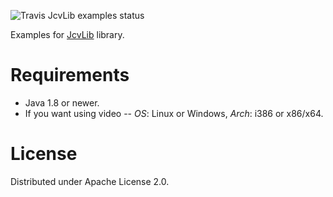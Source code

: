![Travis JcvLib examples status](https://travis-ci.org/dzavodnikov/JcvLib.svg?branch=examples)


Examples for [JcvLib](https://github.com/dzavodnikov/JcvLib/) library.


Requirements
============
 * Java 1.8 or newer.
 * If you want using video -- *OS*: Linux or Windows, *Arch*: i386 or x86/x64.


License
=======
Distributed under Apache License 2.0.
